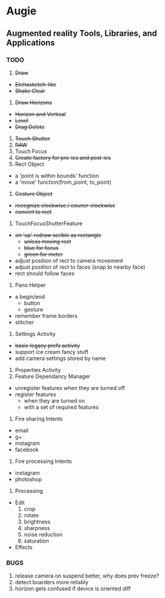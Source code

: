 Augie
=====
Augmented reality Tools, Libraries, and Applications
----------------------------------------------------

### TODO
1. ~~Draw~~
  * ~~Etchasketch-like~~
  * ~~Shake Clear~~
1. ~~Draw Horizons~~
  * ~~Horizon and Vertical~~
  * ~~Level~~
  * ~~Drag Delete~~
1. ~~Touch Shutter~~
1. ~~RAW~~
1. Touch Focus
1. ~~Create factory for pre-ics and post-ics~~
1. Rect Object
  * a 'point is within bounds' function
  * a 'move' function(from_point, to_point)
1. ~~Gesture Object~~
  * ~~recognize clockwise / couner-clockwise~~
  * ~~convert to rect~~
1. TouchFocusShutterFeature
  * ~~on 'up' redraw scrible as rectangle~~
      * ~~unless moving rect~~
      * ~~blue for focus~~
      * ~~green for meter~~
  * adjust position of rect to camera movement
  * adjust position of rect to faces (snap to nearby face)
  * rect should follow faces
1. Pano Helper
  * a begin/end
      * button
      * gesture
  * remember frame borders
  * stitcher
1. Settings Activity
  * ~~basic legacy prefs activity~~
  * support ice cream fancy stuff
  * add camera settings stored by name
1. Properties Activity
1. Feature Dependancy Manager
  * unregister features when they are turned off
  * register features
      * when they are turned on 
      * with a set of required features
1. Fire sharing Intents
  * email
  * g+
  * instagram
  * facebook
1. Fire processing Intents
  * instagram
  * photoshop
1. Processing
  * Edit
      1. crop
      1. rotate
      1. brightness
      1. sharpness
      1. noise reduction
      1. saturation
  * Effects

### BUGS
1. release camera on suspend better, why does prev freeze?
1. detect boarders more reliably
1. horizon gets confused if device is oriented diff


